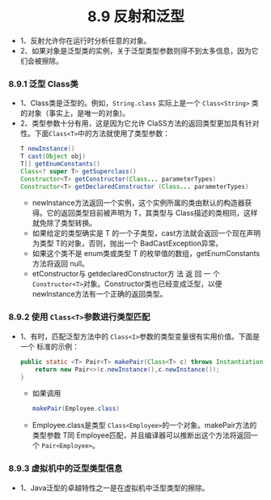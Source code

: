 <div align=center><h1>8.9 反射和泛型</h1></div>

* 1、反射允许你在运行时分析任意的对象。
* 2、如果对象是泛型类的实例，关于泛型类型参数则得不到太多信息，因为它们会被擦除。

### 8.9.1 泛型 Class类

* 1、Class类是泛型的。例如，`String.class` 实际上是一个 `Class<String>` 类的对象（事实上，是唯一的对象)。
* 2、类型参数十分有用，这是因为它允许 ClaSS<T>方法的返回类型更加具有针对性。下面`Class<T>`中的方法就使用了类型参数：
  ```java
  T newInstance()
  T cast(Object obj)
  T[] getEnumConstants()
  Class<? super T> getSuperclass()
  Constructor<T> getConstructor(Class... parameterTypes)
  Constructor<T> getDeclaredConstructor (Class... parameterTypes)
  ```
	* newlnstance方法返回一个实例，这个实例所属的类由默认的构造器获得。它的返回类型目前被声明为 T，其类型与 Class<T>描述的类相同，这样就免除了类型转换。
	* 如果给定的类型确实是 T 的一个子类型，cast方法就会返回一个现在声明为类型 T的对象，否则，抛出一个 BadCastException异常。
	* 如果这个类不是 enum类或类型 T 的枚举值的数组，getEnumConstants方法将返回 null。
	* etConstructor与 getdeclaredConstructor方 法 返 回 一 个 `Constructor<T>`对象。Constructor类也已经变成泛型，以便 newlnstance方法有一个正确的返回类型。


### 8.9.2 使用 `Class<T>`参数进行类型匹配

* 1、有时，匹配泛型方法中的 `Class<I>`参数的类型变量很有实用价值。下面是一个                                                                      标准的示例：
  ```java
  public static <T> Pair<T> makePair(Class<T> c) throws InstantiationException,IllegalAccessException {
      return new Pair<>(c.newInstance(),c.newInstance());
  }
  ```
	* 如果调用
	  ```java
	  makePair(Employee.class)
	  ```
	* Employee.class是类型 `Class<Employee>`的一个对象。makePair方法的类型参数 T同 Employee匹配，并且编译器可以推断出这个方法将返回一个 `Pair<Employee>`。

### 8.9.3 虚拟机中的泛型类型信息

* 1、Java泛型的卓越特性之一是在虚拟机中泛型类型的擦除。














































































